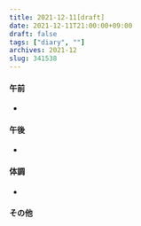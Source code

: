 ```yaml
---
title: 2021-12-11[draft]
date: 2021-12-11T21:00:00+09:00
draft: false
tags: ["diary", ""]
archives: 2021-12
slug: 341538
---
```

#### 午前
- 
#### 午後
- 
#### 体調
- 
#### その他